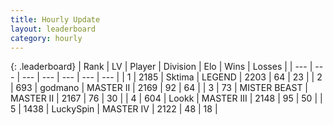 ```yaml
---
title: Hourly Update
layout: leaderboard
category: hourly
---
```


{: .leaderboard}
| Rank | LV | Player | Division | Elo | Wins | Losses |
| --- | --- | --- | --- | --- | --- | --- |
| <span data-change="0">1</span> | 2185 | <span title="ID: 353063">Sktima</span> | LEGEND | <span data-change="0">2203</span> | <span data-change="0">64</span> | <span data-change="0">23</span> |
| <span data-change="2">2</span> | 693 | <span title="ID: 372074">godmano</span> | MASTER II | <span data-change="39">2169</span> | <span data-change="5">92</span> | <span data-change="0">64</span> |
| <span data-change="-1">3</span> | 73 | <span title="ID: 727221">MISTER BEAST</span> | MASTER II | <span data-change="0">2167</span> | <span data-change="0">76</span> | <span data-change="0">30</span> |
| <span data-change="-1">4</span> | 604 | <span title="ID: 675058">Lookk</span> | MASTER III | <span data-change="16">2148</span> | <span data-change="2">95</span> | <span data-change="0">50</span> |
| <span data-change="0">5</span> | 1438 | <span title="ID: 498412">LuckySpin</span> | MASTER IV | <span data-change="0">2122</span> | <span data-change="0">48</span> | <span data-change="0">18</span> |